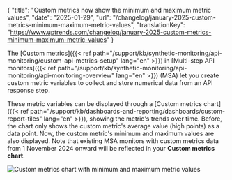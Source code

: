 {
  "title": "Custom metrics now show the minimum and maximum metric values",
  "date": "2025-01-29",
  "url": "/changelog/january-2025-custom-metrics-minimum-maximum-metric-values",
  "translationKey": "https://www.uptrends.com/changelog/january-2025-custom-metrics-minimum-maximum-metric-values"
}

The [Custom metrics]({{< ref path="/support/kb/synthetic-monitoring/api-monitoring/custom-api-metrics-setup" lang="en" >}}) in [Multi-step API monitors]({{< ref path="/support/kb/synthetic-monitoring/api-monitoring/api-monitoring-overview" lang="en" >}}) (MSA) let you create custom metric variables to collect and store numerical data from an API response step.

These metric variables can be displayed through a [Custom metrics chart]({{< ref path="/support/kb/dashboards-and-reporting/dashboards/custom-report-tiles" lang="en" >}}), showing the metric's trends over time.  Before, the chart only shows the custom metric's average value (high points) as a data point. Now, the custom metric's minimum and maximum values are also displayed. Note that existing MSA monitors with custom metrics data from 1 November 2024 onward will be reflected in your **Custom metrics chart**.

![Custom metrics chart with minimum and maximum metric values](/img/content/scr-custom-metric-min-max-values.min.png)